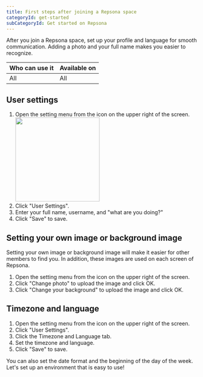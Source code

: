 ```yaml
---
title: First steps after joining a Repsona space
categoryId: get-started
subCategoryId: Get started on Repsona
---
```


After you join a Repsona space, set up your profile and language for smooth communication. Adding a photo and your full name makes you easier to recognize.

|Who can use it|Available on|
|---|---|
|All|All|

## User settings

1. Open the setting menu from the icon on the upper right of the screen.<br><img src="/images/help/menu-button.png" width="222">
2. Click "User Settings".
3. Enter your full name, username, and "what are you doing?"
4. Click "Save" to save.

## Setting your own image or background image

Setting your own image or background image will make it easier for other members to find you. In addition, these images are used on each screen of Repsona.

1. Open the setting menu from the icon on the upper right of the screen.
2. Click "Change photo" to upload the image and click OK.
3. Click "Change your background" to upload the image and click OK.

## Timezone and language

1. Open the setting menu from the icon on the upper right of the screen.
1. Click "User Settings".
1. Click the Timezone and Language tab.
1. Set the timezone and language.
1. Click "Save" to save.

You can also set the date format and the beginning of the day of the week. Let's set up an environment that is easy to use!

